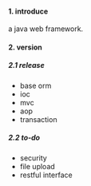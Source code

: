 #### 1. introduce

a java web framework. 

#### 2. version

##### 2.1 release 

- base orm
- ioc
- mvc
- aop
- transaction

##### 2.2 to-do

- security
- file upload
- restful interface